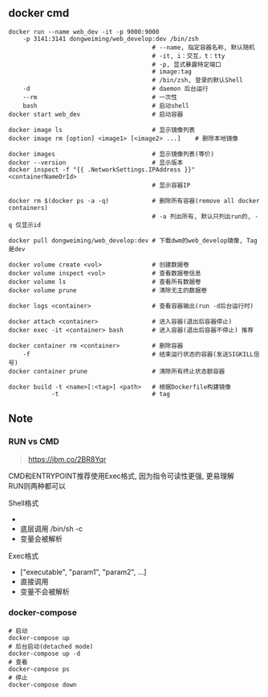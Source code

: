docker cmd
----------

``` shell
docker run --name web_dev -it -p 9000:9000
    -p 3141:3141 dongweiming/web_develop:dev /bin/zsh
                                        # --name, 指定容器名称, 默认随机
                                        # -it, i：交互，t：tty
                                        # -p, 显式暴露特定端口
                                        # image:tag
                                        # /bin/zsh, 登录的默认Shell
    -d                                  # daemon 后台运行
    --rm                                # 一次性
    bash                                # 启动shell
docker start web_dev                    # 启动容器

docker image ls                         # 显示镜像列表
docker image rm [option] <image1> [<image2> ...]    # 删除本地镜像

docker images                           # 显示镜像列表(等价)
docker --version                        # 显示版本
docker inspect -f "{{ .NetworkSettings.IPAddress }}" <containerNameOrId>
                                        # 显示容器IP

docker rm $(docker ps -a -q)            # 删除所有容器(remove all docker containers)
                                        # -a 列出所有, 默认只列出run的, -q 仅显示id

docker pull dongweiming/web_develop:dev # 下载dwm的web_develop镜像, Tag是dev

docker volume create <vol>              # 创建数据卷
docker volume inspect <vol>             # 查看数据卷信息
docker volume ls                        # 查看所有数据卷
docker volume prune                     # 清除无主的数据卷

docker logs <container>                 # 查看容器输出(run -d后台运行时)

docker attach <container>               # 进入容器(退出后容器停止)
docker exec -it <container> bash        # 进入容器(退出后容器不停止) 推荐

docker container rm <container>         # 删除容器
    -f                                  # 结束运行状态的容器(发送SIGKILL信号)
docker container prune                  # 清除所有终止状态额容器

docker build -t <name>[:<tag>] <path>   # 根据Dockerfile构建镜像
            -t                          # tag
```

Note
----

### RUN vs CMD

> https://ibm.co/2BR8Yqr

CMD和ENTRYPOINT推荐使用Exec格式, 因为指令可读性更强, 更易理解  
RUN则两种都可以

Shell格式

- <instruction> <command>
- 底层调用 /bin/sh -c <command>
- 变量会被解析

Exec格式

- <instruction> ["executable", "param1", "param2", ...]
- 直接调用<command>
- 变量不会被解析

### docker-compose

``` shell
# 启动
docker-compose up
# 后台启动(detached mode)
docker-compose up -d
# 查看
docker-compose ps
# 停止
docker-compose down
```
